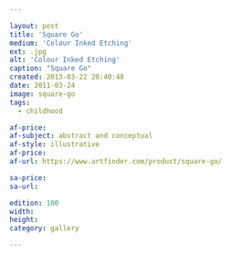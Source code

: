 ```yaml
---

layout: post
title: 'Square Go'
medium: 'Colour Inked Etching'
ext: .jpg
alt: 'Colour Inked Etching'
caption: "Square Go"
created: 2013-03-22 20:40:48
date: 2011-03-24
image: square-go
tags:
  - childhood

af-price:
af-subject: abstract and conceptual
af-style: illustrative
af-price:
af-url: https://www.artfinder.com/product/square-go/

sa-price:
sa-url:

edition: 100
width:
height:
category: gallery

---
```

